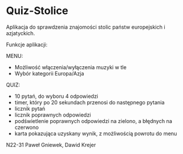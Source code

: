 # Quiz-Stolice
Aplikacja do sprawdzenia znajomości stolic państw europejskich i azjatyckich.

Funkcje aplikacji:

  MENU:
  - Możliwość włączenia/wyłączenia muzyki w tle
  - Wybór kategorii Europa/Azja
  
  QUIZ:
  - 10 pytań, do wyboru 4 odpowiedzi
  - timer, który po 20 sekundach przenosi do następnego pytania
  - licznik pytań
  - licznik poprawnych odpowiedzi
  - podświetlenie poprawnych odpowiedzi na zielono, a błędnych na czerwono
  - karta pokazująca uzyskany wynik, z możliwością powrotu do menu
  
N22-31
Paweł Gniewek, Dawid Krejer

